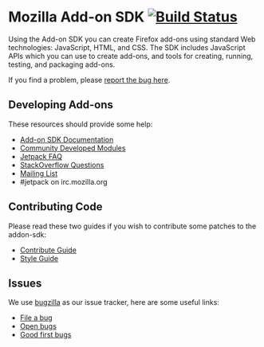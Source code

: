 # Mozilla Add-on SDK [![Build Status](https://travis-ci.org/mozilla/addon-sdk.png)](https://travis-ci.org/mozilla/addon-sdk)

Using the Add-on SDK you can create Firefox add-ons using standard Web technologies: JavaScript, HTML, and CSS. The SDK includes JavaScript APIs which you can use to create add-ons, and tools for creating, running, testing, and packaging add-ons.

If you find a problem, please [report the bug here](https://bugzilla.mozilla.org/enter_bug.cgi?product=Add-on%20SDK).

## Developing Add-ons

These resources should provide some help:

* [Add-on SDK Documentation](https://developer.mozilla.org/en-US/Add-ons/SDK)
* [Community Developed Modules](https://github.com/mozilla/addon-sdk/wiki/Community-developed-modules)
* [Jetpack FAQ](https://wiki.mozilla.org/Jetpack/FAQ)
* [StackOverflow Questions](http://stackoverflow.com/questions/tagged/firefox-addon-sdk)
* [Mailing List](https://wiki.mozilla.org/Jetpack#Mailing_list)
* #jetpack on irc.mozilla.org

## Contributing Code

Please read these two guides if you wish to contribute some patches to the addon-sdk:

* [Contribute Guide](https://github.com/mozilla/addon-sdk/wiki/Contribute)
* [Style Guide](https://github.com/mozilla/addon-sdk/wiki/Coding-style-guide)

## Issues

We use [bugzilla](https://bugzilla.mozilla.org/) as our issue tracker, here are some useful links:

* [File a bug](https://bugzilla.mozilla.org/enter_bug.cgi?product=Add-on%20SDK)
* [Open bugs](https://bugzilla.mozilla.org/buglist.cgi?bug_status=UNCONFIRMED&bug_status=NEW&bug_status=ASSIGNED&bug_status=REOPENED&columnlist=bug_severity%2Cpriority%2Cassigned_to%2Cbug_status%2Ctarget_milestone%2Cresolution%2Cshort_desc%2Cchangeddate&product=Add-on%20SDK&query_format=advanced&order=priority)
* [Good first bugs](https://bugzilla.mozilla.org/buglist.cgi?status_whiteboard=[good+first+bug]&&resolution=---&product=Add-on+SDK)
